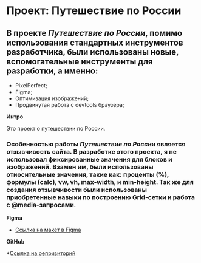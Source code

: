 # Проект: Путешествие по России

## В проекте *Путешествие по России*, помимо использования стандартных инструментов разработчика, были использованы новые, вспомогательные инструменты для разработки, а именно:  

* PixelPerfect;
* Figma;
* Оптимизация изображений;
* Продвинутая работа с devtools браузера;

**Интро**

Это проект о путешествии по России.

### Особенностью работы _Путешествие по России_ является отзывчивость сайта. В разработке этого проекта, я не использовал фиксированные значения для блоков и изображений. Взамен им, были использованы относительные значения, такие как: проценты (%), формулы (calc), vw, vh, max-width, и min-height. Так же для создания отзывчивости были использованы приобретенные навыки по построению Grid-сетки и работа с @media-запросами.   

**Figma**

* [Ссылка на макет в Figma](https://www.figma.com/file/5S2WSbEFL6awjVWJ0NWL8Q/Sprint-3_-Russia-_-desktop-mobile?node-id=28503%3A0)

**GitHub**

*[Ссылка на репризиторий](https://ggertzog.github.io/russian-travel/index.html)

